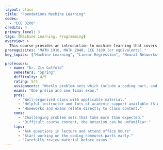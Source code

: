 ```yaml
---
layout: class
title: "Foundations Machine Learning"
codes:
  - "ECE 3200"
credits: 4
primary_level: 3
tags: [Machine Learning, Programming]
overview: >
  This course provides an introduction to machine learning that covers basic theory, algorithms, and applications. Topics include learning theory, which covers the statistical learning paradigm, empirical risk minimization, generalization, bias-variance tradeoff, regularization, and validation, supervised learning, which covers regression, the maximum likelihood principle, generalized linear models, support vector machines, and naïve Bayes, and unsupervised learning, which includes clustering, kmeans, EM algorithm, factor analysis, and other dimensionality reduction techniques.
prerequisites: "MATH 1910, MATH 2940, ECE 3100 (or equivalents)."
key_topics: ["Machine Learning", "Linear Regression", "Neural Networks", "Optmization"]

professors:
  - name: "Dr. Ziv Golfeld"
    semesters: "Spring"
    difficulty: 4/5
    rating: 5/5
    assignments: "Weekly problem sets which include a coding part, and one competition held on Kaggle."
    exams: "One prelim and one final exam."
    pros:
      - "Well-organized class with applicable material."
      - "Helpful instructor and lots of academic support available (6 weekly OH slots)."
      - "Homeworks and exams relate directly to class content."
    cons:
      - "Challenging problem sets that take more than expected."
      - "Difficult course content, the notation can be unfamiliar."
    tips:
      - "Ask questions in lecture and attend office hours"
      - "Start working on the coding homewrok parts early."
      - "Carefully review material before exams."
---
```

